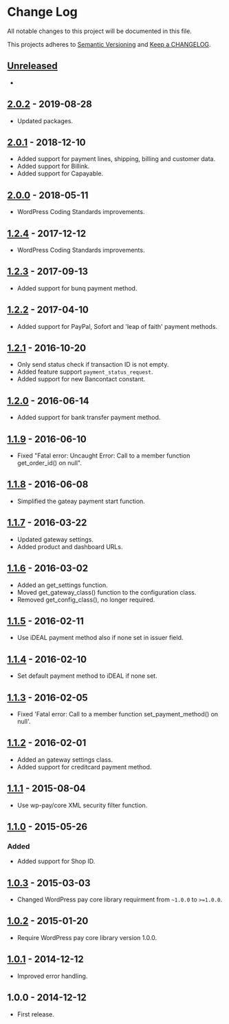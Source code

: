 # Change Log

All notable changes to this project will be documented in this file.

This projects adheres to [Semantic Versioning](http://semver.org/) and [Keep a CHANGELOG](http://keepachangelog.com/).

## [Unreleased][unreleased]
-

## [2.0.2] - 2019-08-28
- Updated packages.

## [2.0.1] - 2018-12-10
- Added support for payment lines, shipping, billing and customer data.
- Added support for Billink.
- Added support for Capayable.

## [2.0.0] - 2018-05-11
- WordPress Coding Standards improvements.

## [1.2.4] - 2017-12-12
- WordPress Coding Standards improvements.

## [1.2.3] - 2017-09-13
- Added support for bunq payment method.

## [1.2.2] - 2017-04-10
- Added support for PayPal, Sofort and 'leap of faith' payment methods.

## [1.2.1] - 2016-10-20
- Only send status check if transaction ID is not empty.
- Added feature support `payment_status_request`.
- Added support for new Bancontact constant.

## [1.2.0] - 2016-06-14
- Added support for bank transfer payment method.

## [1.1.9] - 2016-06-10
- Fixed "Fatal error: Uncaught Error: Call to a member function get_order_id() on null".

## [1.1.8] - 2016-06-08
- Simplified the gateay payment start function.

## [1.1.7] - 2016-03-22
- Updated gateway settings.
- Added product and dashboard URLs.

## [1.1.6] - 2016-03-02
- Added an get_settings function.
- Moved get_gateway_class() function to the configuration class.
- Removed get_config_class(), no longer required.

## [1.1.5] - 2016-02-11
- Use iDEAL payment method also if none set in issuer field.

## [1.1.4] - 2016-02-10
- Set default payment method to iDEAL if none set.

## [1.1.3] - 2016-02-05
- Fixed 'Fatal error: Call to a member function set_payment_method() on null'.

## [1.1.2] - 2016-02-01
- Added an gateway settings class.
- Added support for creditcard payment method.

## [1.1.1] - 2015-08-04
- Use wp-pay/core XML security filter function.

## [1.1.0] - 2015-05-26
### Added
- Added support for Shop ID.

## [1.0.3] - 2015-03-03
- Changed WordPress pay core library requirment from `~1.0.0` to `>=1.0.0`.

## [1.0.2] - 2015-01-20
- Require WordPress pay core library version 1.0.0.

## [1.0.1] - 2014-12-12
- Improved error handling.

## 1.0.0 - 2014-12-12
- First release.

[unreleased]: https://github.com/wp-pay-gateways/sisow/compare/2.0.2...HEAD
[2.0.2]: https://github.com/wp-pay-gateways/sisow/compare/2.0.1...2.0.2
[2.0.1]: https://github.com/wp-pay-gateways/sisow/compare/2.0.0...2.0.1
[2.0.0]: https://github.com/wp-pay-gateways/sisow/compare/1.2.4...2.0.0
[1.2.4]: https://github.com/wp-pay-gateways/sisow/compare/1.2.3...1.2.4
[1.2.3]: https://github.com/wp-pay-gateways/sisow/compare/1.2.2...1.2.3
[1.2.2]: https://github.com/wp-pay-gateways/sisow/compare/1.2.1...1.2.2
[1.2.1]: https://github.com/wp-pay-gateways/sisow/compare/1.2.0...1.2.1
[1.2.0]: https://github.com/wp-pay-gateways/sisow/compare/1.1.9...1.2.0
[1.1.9]: https://github.com/wp-pay-gateways/sisow/compare/1.1.8...1.1.9
[1.1.8]: https://github.com/wp-pay-gateways/sisow/compare/1.1.7...1.1.8
[1.1.7]: https://github.com/wp-pay-gateways/sisow/compare/1.1.6...1.1.7
[1.1.6]: https://github.com/wp-pay-gateways/sisow/compare/1.1.5...1.1.6
[1.1.5]: https://github.com/wp-pay-gateways/sisow/compare/1.1.4...1.1.5
[1.1.4]: https://github.com/wp-pay-gateways/sisow/compare/1.1.3...1.1.4
[1.1.3]: https://github.com/wp-pay-gateways/sisow/compare/1.1.2...1.1.3
[1.1.2]: https://github.com/wp-pay-gateways/sisow/compare/1.1.1...1.1.2
[1.1.1]: https://github.com/wp-pay-gateways/sisow/compare/1.1.0...1.1.1
[1.1.0]: https://github.com/wp-pay-gateways/sisow/compare/1.0.3...1.1.0
[1.0.3]: https://github.com/wp-pay-gateways/sisow/compare/1.0.2...1.0.3
[1.0.2]: https://github.com/wp-pay-gateways/sisow/compare/1.0.1...1.0.2
[1.0.1]: https://github.com/wp-pay-gateways/sisow/compare/1.0.0...1.0.1

